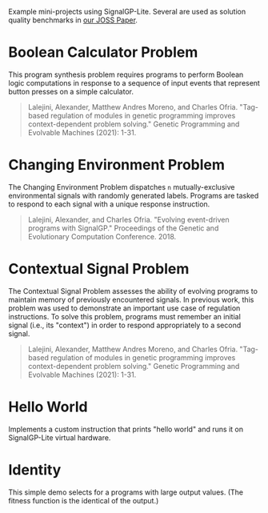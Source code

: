 Example mini-projects using SignalGP-Lite.
Several are used as solution quality benchmarks in [our JOSS Paper](../joss/paper.md).

# Boolean Calculator Problem

This program synthesis problem requires programs to perform Boolean logic computations in response to a sequence of input events that represent button presses on a simple calculator.

> Lalejini, Alexander, Matthew Andres Moreno, and Charles Ofria. "Tag-based regulation of modules in genetic programming improves context-dependent problem solving." Genetic Programming and Evolvable Machines (2021): 1-31.

# Changing Environment Problem

The Changing Environment Problem dispatches `n` mutually-exclusive environmental signals with randomly generated labels.
Programs are tasked to respond to each signal with a unique response instruction.

> Lalejini, Alexander, and Charles Ofria. "Evolving event-driven programs with SignalGP." Proceedings of the Genetic and Evolutionary Computation Conference. 2018.

# Contextual Signal Problem

The Contextual Signal Problem assesses the ability of evolving programs to maintain memory of previously encountered signals.
In previous work, this problem was used to demonstrate an important use case of regulation instructions.
To solve this problem, programs must remember an initial signal (i.e., its "context") in order to respond appropriately to a second signal.

> Lalejini, Alexander, Matthew Andres Moreno, and Charles Ofria. "Tag-based regulation of modules in genetic programming improves context-dependent problem solving." Genetic Programming and Evolvable Machines (2021): 1-31.

# Hello World

Implements a custom instruction that prints "hello world" and runs it on SignalGP-Lite virtual hardware.

# Identity

This simple demo selects for a programs with large output values.
(The fitness function is the identical of the output.)
